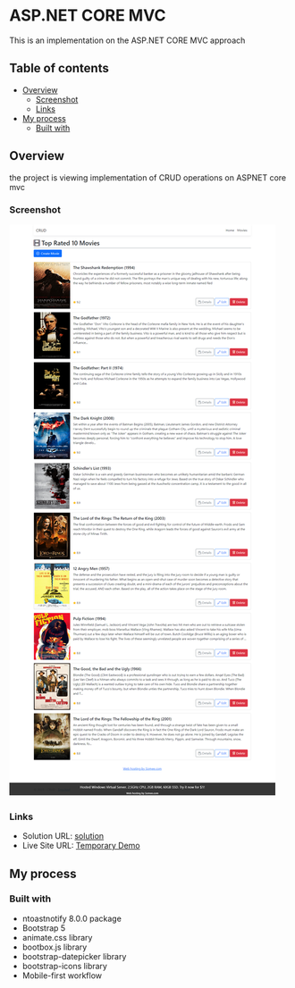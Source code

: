 # ASP.NET CORE MVC 

This is an implementation on the ASP.NET CORE MVC  approach

## Table of contents

- [Overview](#overview)
  - [Screenshot](#screenshot)
  - [Links](#links)
- [My process](#my-process)
  - [Built with](#built-with)

## Overview
the project is viewing implementation of CRUD operations on ASPNET core mvc

### Screenshot

![](wwwroot/images/Movies-CRUD.png)

### Links

- Solution URL: [solution](https://github.com/engatef2012/ASP.net-Core-MVC-Example)
- Live Site URL: [Temporary Demo](http://www.aspmvc.somee.com/)

## My process

### Built with
- ntoastnotify 8.0.0 package
- Bootstrap 5
- animate.css library
- bootbox.js library
- bootstrap-datepicker library
- bootstrap-icons library
- Mobile-first workflow
